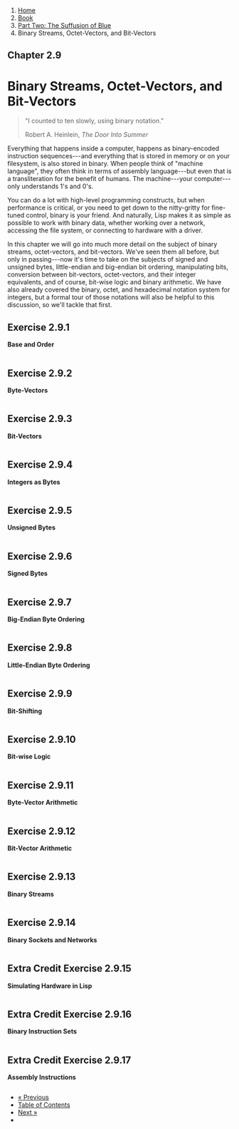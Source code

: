 <ol class="breadcrumb">
  <li><a href="/">Home</a></li>
  <li><a href="/book/">Book</a></li>
  <li><a href="/book/2-0-0-overview/">Part Two: The Suffusion of Blue</a></li>
  <li class="active">Binary Streams, Octet-Vectors, and Bit-Vectors</li>
</ol>

## Chapter 2.9

# Binary Streams, Octet-Vectors, and Bit-Vectors

> "I counted to ten slowly, using binary notation."
> <footer>Robert A. Heinlein, <em>The Door Into Summer</em></footer>

Everything that happens inside a computer, happens as binary-encoded instruction sequences---and everything that is stored in memory or on your filesystem, is also stored in binary.  When people think of "machine language", they often think in terms of assembly language---but even that is a transliteration for the benefit of humans.  The machine---your computer---only understands 1's and 0's.

You can do a lot with high-level programming constructs, but when performance is critical, or you need to get down to the nitty-gritty for fine-tuned control, binary is your friend.  And naturally, Lisp makes it as simple as possible to work with binary data, whether working over a network, accessing the file system, or connecting to hardware with a driver.

In this chapter we will go into much more detail on the subject of binary streams, octet-vectors, and bit-vectors.  We've seen them all before, but only in passing---now it's time to take on the subjects of signed and unsigned bytes, little-endian and big-endian bit ordering, manipulating bits, conversion between bit-vectors, octet-vectors, and their integer equivalents, and of course, bit-wise logic and binary arithmetic.  We have also already covered the binary, octet, and hexadecimal notation system for integers, but a formal tour of those notations will also be helpful to this discussion, so we'll tackle that first.

## Exercise 2.9.1

**Base and Order**

```lisp

```

## Exercise 2.9.2

**Byte-Vectors**

```lisp

```

## Exercise 2.9.3

**Bit-Vectors**

```lisp

```

## Exercise 2.9.4

**Integers as Bytes**

```lisp

```

## Exercise 2.9.5

**Unsigned Bytes**

```lisp

```

## Exercise 2.9.6

**Signed Bytes**

```lisp

```

## Exercise 2.9.7

**Big-Endian Byte Ordering**

```lisp

```

## Exercise 2.9.8

**Little-Endian Byte Ordering**

```lisp

```

## Exercise 2.9.9

**Bit-Shifting**

```lisp

```

## Exercise 2.9.10

**Bit-wise Logic**

```lisp

```

## Exercise 2.9.11

**Byte-Vector Arithmetic**

```lisp

```

## Exercise 2.9.12

**Bit-Vector Arithmetic**

```lisp

```

## Exercise 2.9.13

**Binary Streams**

```lisp

```

## Exercise 2.9.14

**Binary Sockets and Networks**

```lisp

```

## Extra Credit Exercise 2.9.15

**Simulating Hardware in Lisp**

```lisp

```

## Extra Credit Exercise 2.9.16

**Binary Instruction Sets**

```lisp

```

## Extra Credit Exercise 2.9.17

**Assembly Instructions**

```lisp

```

<ul class="pager">
  <li class="previous"><a href="/book/2-08-0-number-theory.md">&laquo; Previous</a></li>
  <li><a href="/book/">Table of Contents</a></li>
  <li class="next"><a href="/book/2-10-0-improved-text-adventure-engine.md">Next &raquo;</a><li>
</ul>
